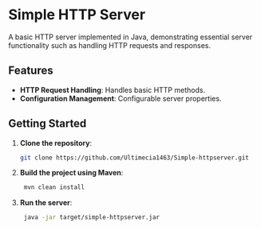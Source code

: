 # Simple HTTP Server

A basic HTTP server implemented in Java, demonstrating essential server functionality such as handling HTTP requests and responses.

## Features

- **HTTP Request Handling**: Handles basic HTTP methods.
- **Configuration Management**: Configurable server properties.

## Getting Started

1. **Clone the repository**:
   ```bash
   git clone https://github.com/Ultimecia1463/Simple-httpserver.git

2. **Build the project using Maven**:
   ```bash
    mvn clean install

3. **Run the server**:
   ```bash
    java -jar target/simple-httpserver.jar
